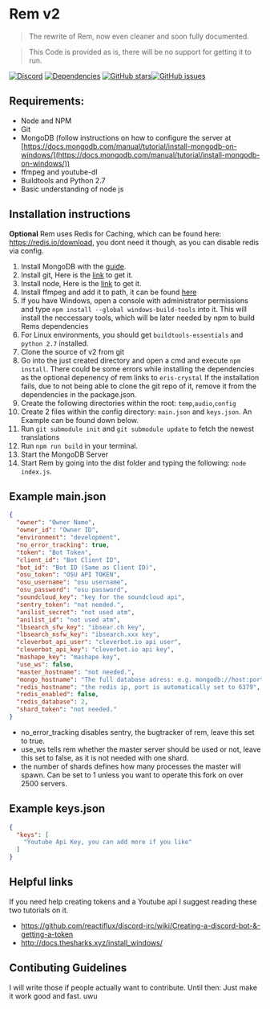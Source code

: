 # Rem v2
>The rewrite of Rem, now even cleaner and soon fully documented.

>This Code is provided as is, there will be no support for getting it to run.

[![Discord](https://discordapp.com/api/guilds/206530953391243275/embed.png)](https://discord.gg/yuTxmYn) [![Dependencies](https://david-dm.org/DasWolke/rem-v2/status.svg)](https://david-dm.org/DasWolke/rem-v2) [![GitHub stars](https://img.shields.io/github/stars/DasWolke/rem-v2.svg?style=social&label=Star)]()[![GitHub issues](https://img.shields.io/github/issues/DasWolke/rem-v2.svg)]()
## Requirements:
* Node and NPM
* Git
* MongoDB (follow instructions on how to configure the server at [https://docs.mongodb.com/manual/tutorial/install-mongodb-on-windows/](https://docs.mongodb.com/manual/tutorial/install-mongodb-on-windows/))
* ffmpeg and youtube-dl
* Buildtools and Python 2.7
* Basic understanding of node js

## Installation instructions
**Optional** Rem uses Redis for Caching, which can be found here: https://redis.io/download, you dont need it though, as you can disable redis via config.
1. Install MongoDB with the [guide](https://docs.mongodb.com/manual/tutorial/install-mongodb-on-windows/).
2. Install git, Here is the [link](https://git-scm.com/downloads) to get it.
3. Install node, Here is the [link](https://nodejs.org/en/download/current/) to get it.
4. Install ffmpeg and add it to path, it can be found [here](https://ffmpeg.org/download.html)
5. If you have Windows, open a console with administrator permissions and type `npm install --global windows-build-tools` into it. This will install the neccessary tools, which will be later needed by npm to build Rems dependencies
6. For Linux environments, you should get `buildtools-essentials` and `python 2.7` installed.
7. Clone the source of v2 from git
8. Go into the just created directory and open a cmd and execute `npm install`.
There could be some errors while installing the dependencies as the optional depenency of rem links to `eris-crystal`
If the installation fails, due to not being able to clone the git repo of it, remove it from the dependencies in the package.json.
9. Create the following directories within the root: `temp`,`audio`,`config`
10. Create 2 files within the config directory: `main.json` and `keys.json`. An Example can be found down below.
11. Run `git submodule init` and `git submodule update` to fetch the newest translations
12. Run `npm run build` in your terminal.
13. Start the MongoDB Server
14. Start Rem by going into the dist folder and typing the following:  `node index.js`.

## Example main.json
```json
{
  "owner": "Owner Name",
  "owner_id": "Owner ID",
  "environment": "development",
  "no_error_tracking": true,
  "token": "Bot Token",
  "client_id": "Bot Client ID",
  "bot_id": "Bot ID (Same as Client ID)",
  "osu_token": "OSU API TOKEN",
  "osu_username": "osu username",
  "osu_password": "osu password",
  "soundcloud_key": "key for the soundcloud api",
  "sentry_token": "not needed.",
  "anilist_secret": "not used atm",
  "anilist_id": "not used atm",
  "lbsearch_sfw_key": "ibsear.ch key",
  "lbsearch_nsfw_key": "ibsearch.xxx key",
  "cleverbot_api_user": "cleverbot.io api user",
  "cleverbot_api_key": "cleverbot.io api key",
  "mashape_key": "mashape key",
  "use_ws": false,
  "master_hostname": "not needed.",
  "mongo_hostname": "The full database adress: e.g. mongodb://host:port/dbname",
  "redis_hostname": "the redis ip, port is automatically set to 6379",
  "redis_enabled": false,
  "redis_database": 2,
  "shard_token": "not needed."
}
```
- no_error_tracking disables sentry, the bugtracker of rem, leave this set to true.
- use_ws tells rem whether the master server should be used or not, leave this set to false, as it is not needed with one shard.
- the number of shards defines how many processes the master will spawn.
 Can be set to 1 unless you want to operate this fork on over 2500 servers.
 
## Example keys.json
```json
{
  "keys": [
    "Youtube Api Key, you can add more if you like"
  ]
}
```
## Helpful links
If you need help creating tokens and a Youtube api I suggest reading these two tutorials on it.
* https://github.com/reactiflux/discord-irc/wiki/Creating-a-discord-bot-&-getting-a-token
* http://docs.thesharks.xyz/install_windows/

## Contibuting Guidelines

I will write those if people actually want to contribute. Until then: Just make it work good and fast. uwu
